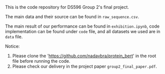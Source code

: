 This is the code repository for DS596 Group 2's final project.

The main data and their source can be found in `raw_sequence.csv`.

The main result of our performance can be found in `exhibition.ipynb`, code implementation can be found under `code` file, and all datasets we used are in `data` file.

Notice: 
1. Please clone the 'https://github.com/nadavbra/protein_bert' in the root file before running the code.
2. Please check our delivery in the project paper `group2_final_paper.pdf`.
